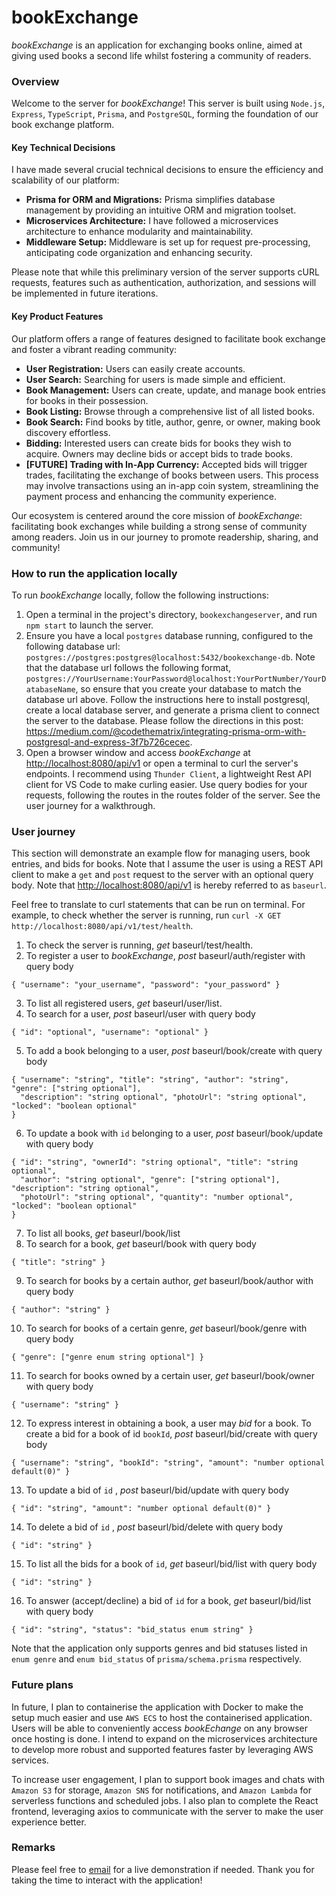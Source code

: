 # bookExchange

_bookExchange_ is an application for exchanging books online, aimed at giving used books a second life whilst fostering a community of readers.

### Overview

Welcome to the server for _bookExchange_! This server is built using `Node.js`, `Express`, `TypeScript`, `Prisma`, and `PostgreSQL`, forming the foundation of our book exchange platform.

#### Key Technical Decisions

I have made several crucial technical decisions to ensure the efficiency and scalability of our platform:

- **Prisma for ORM and Migrations:** Prisma simplifies database management by providing an intuitive ORM and migration toolset.
- **Microservices Architecture:** I have followed a microservices architecture to enhance modularity and maintainability.
- **Middleware Setup:** Middleware is set up for request pre-processing, anticipating code organization and enhancing security.

Please note that while this preliminary version of the server supports cURL requests, features such as authentication, authorization, and sessions will be implemented in future iterations.

#### Key Product Features

Our platform offers a range of features designed to facilitate book exchange and foster a vibrant reading community:

- **User Registration:** Users can easily create accounts.
- **User Search:** Searching for users is made simple and efficient.
- **Book Management:** Users can create, update, and manage book entries for books in their possession.
- **Book Listing:** Browse through a comprehensive list of all listed books.
- **Book Search:** Find books by title, author, genre, or owner, making book discovery effortless.
- **Bidding:** Interested users can create bids for books they wish to acquire. Owners may decline bids or accept bids to trade books.
- **[FUTURE] Trading with In-App Currency:** Accepted bids will trigger trades, facilitating the exchange of books between users. This process may involve transactions using an in-app coin system, streamlining the payment process and enhancing the community experience.

Our ecosystem is centered around the core mission of _bookExchange_: facilitating book exchanges while building a strong sense of community among readers. Join us in our journey to promote readership, sharing, and community!

### How to run the application locally

To run _bookExchange_ locally, follow the following instructions:

1. Open a terminal in the project's directory, `bookexchangeserver`, and run `npm start` to launch the server.
2. Ensure you have a local `postgres` database running, configured to the following database url: `postgres://postgres:postgres@localhost:5432/bookexchange-db`. Note that the database url follows the following format, `postgres://YourUsername:YourPassword@localhost:YourPortNumber/YourDatabaseName`, so ensure that you create your database to match the database url above. Follow the instructions here to install postgresql, create a local database server, and generate a prisma client to connect the server to the database. Please follow the directions in this post: <https://medium.com/@codethematrix/integrating-prisma-orm-with-postgresql-and-express-3f7b726cecec>.
3. Open a browser window and access _bookExchange_ at <http://localhost:8080/api/v1> or open a terminal to curl the server's endpoints. I recommend using `Thunder Client`, a lightweight Rest API client for VS Code to make curling easier. Use query bodies for your requests, following the routes in the routes folder of the server. See the user journey for a walkthrough.

### User journey

This section will demonstrate an example flow for managing users, book entries, and bids for books. Note that I assume the user is using a REST API client to make a `get` and `post` request to the server with an optional query body. Note that <http://localhost:8080/api/v1> is hereby referred to as `baseurl`.

Feel free to translate to curl statements that can be run on terminal. For example, to check whether the server is running, run `curl -X GET http://localhost:8080/api/v1/test/health`.

1. To check the server is running, _get_ baseurl/test/health.
2. To register a user to _bookExchange_, _post_ baseurl/auth/register with query body

```
{ "username": "your_username", "password": "your_password" }
```

3. To list all registered users, _get_ baseurl/user/list.
4. To search for a user, _post_ baseurl/user with query body

```
{ "id": "optional", "username": "optional" }
```

5. To add a book belonging to a user, _post_ baseurl/book/create with query body

```
{ "username": "string", "title": "string", "author": "string", "genre": ["string optional"],
  "description": "string optional", "photoUrl": "string optional", "locked": "boolean optional"
}
```

6. To update a book with `id` belonging to a user, _post_ baseurl/book/update with query body

```
{ "id": "string", "ownerId": "string optional", "title": "string optional",
  "author": "string optional", "genre": ["string optional"], "description": "string optional",
  "photoUrl": "string optional", "quantity": "number optional", "locked": "boolean optional"
}
```

7. To list all books, _get_ baseurl/book/list
8. To search for a book, _get_ baseurl/book with query body

```
{ "title": "string" }
```

9. To search for books by a certain author, _get_ baseurl/book/author with query body

```
{ "author": "string" }
```

10. To search for books of a certain genre, _get_ baseurl/book/genre with query body

```
{ "genre": ["genre enum string optional"] }
```

11. To search for books owned by a certain user, _get_ baseurl/book/owner with query body

```
{ "username": "string" }
```

12. To express interest in obtaining a book, a user may _bid_ for a book. To create a bid for a book of id `bookId`, _post_ baseurl/bid/create with query body

```
{ "username": "string", "bookId": "string", "amount": "number optional default(0)" }
```

13. To update a bid of `id` , _post_ baseurl/bid/update with query body

```
{ "id": "string", "amount": "number optional default(0)" }
```

14. To delete a bid of `id` , _post_ baseurl/bid/delete with query body

```
{ "id": "string" }
```

15. To list all the bids for a book of `id`, _get_ baseurl/bid/list with query body

```
{ "id": "string" }
```

16. To answer \(accept/decline\) a bid of `id` for a book, _get_ baseurl/bid/list with query body

```
{ "id": "string", "status": "bid_status enum string" }
```

Note that the application only supports genres and bid statuses listed in `enum genre` and `enum bid_status` of `prisma/schema.prisma` respectively.

### Future plans

In future, I plan to containerise the application with Docker to make the setup much easier and use `AWS ECS` to host the containerised application. Users will be able to conveniently access _bookEchange_ on any browser once hosting is done. I intend to expand on the microservices architecture to develop more robust and supported features faster by leveraging AWS services.

To increase user engagement, I plan to support book images and chats with `Amazon S3` for storage, `Amazon SNS` for notifications, and `Amazon Lambda` for serverless functions and scheduled jobs. I also plan to complete the React frontend, leveraging axios to communicate with the server to make the user experience better.

### Remarks

Please feel free to [email](mailto:ianmasilafst@gmail.com)
for a live demonstration if needed. Thank you for taking the time to interact with the application!
